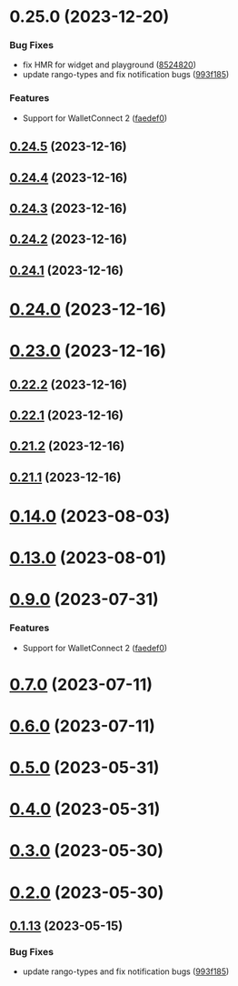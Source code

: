 # 0.25.0 (2023-12-20)


### Bug Fixes

* fix HMR for widget and playground ([8524820](https://github.com/yeager-eren/rango-client/commit/8524820f10cf0b8921f3db0c4f620ff98daa4103))
* update rango-types and fix notification bugs ([993f185](https://github.com/yeager-eren/rango-client/commit/993f185e0b8c5e5e15a2c65ba2d85d1f9c8daa90))


### Features

* Support for WalletConnect 2 ([faedef0](https://github.com/yeager-eren/rango-client/commit/faedef0b5e6fc3c5ef881cbbe4ec05334cc1c910))



## [0.24.5](https://github.com/yeager-eren/rango-client/compare/signer-cosmos@0.24.4...signer-cosmos@0.24.5) (2023-12-16)



## [0.24.4](https://github.com/yeager-eren/rango-client/compare/signer-cosmos@0.24.3...signer-cosmos@0.24.4) (2023-12-16)



## [0.24.3](https://github.com/yeager-eren/rango-client/compare/signer-cosmos@0.24.2...signer-cosmos@0.24.3) (2023-12-16)



## [0.24.2](https://github.com/yeager-eren/rango-client/compare/signer-cosmos@0.24.1...signer-cosmos@0.24.2) (2023-12-16)



## [0.24.1](https://github.com/yeager-eren/rango-client/compare/signer-cosmos@0.24.0...signer-cosmos@0.24.1) (2023-12-16)



# [0.24.0](https://github.com/yeager-eren/rango-client/compare/signer-cosmos@0.23.0...signer-cosmos@0.24.0) (2023-12-16)



# [0.23.0](https://github.com/yeager-eren/rango-client/compare/signer-cosmos@0.22.2...signer-cosmos@0.23.0) (2023-12-16)



## [0.22.2](https://github.com/yeager-eren/rango-client/compare/signer-cosmos@0.22.1...signer-cosmos@0.22.2) (2023-12-16)



## [0.22.1](https://github.com/yeager-eren/rango-client/compare/signer-cosmos@0.21.2...signer-cosmos@0.22.1) (2023-12-16)



## [0.21.2](https://github.com/yeager-eren/rango-client/compare/signer-cosmos@0.21.1-next.68...signer-cosmos@0.21.2) (2023-12-16)



## [0.21.1](https://github.com/yeager-eren/rango-client/compare/signer-cosmos@0.22.0...signer-cosmos@0.21.1) (2023-12-16)



# [0.14.0](https://github.com/rango-exchange/rango-client/compare/signer-cosmos@0.13.0...signer-cosmos@0.14.0) (2023-08-03)



# [0.13.0](https://github.com/rango-exchange/rango-client/compare/signer-cosmos@0.12.0...signer-cosmos@0.13.0) (2023-08-01)



# [0.9.0](https://github.com/rango-exchange/rango-client/compare/signer-cosmos@0.8.0...signer-cosmos@0.9.0) (2023-07-31)


### Features

* Support for WalletConnect 2 ([faedef0](https://github.com/rango-exchange/rango-client/commit/faedef0b5e6fc3c5ef881cbbe4ec05334cc1c910))



# [0.7.0](https://github.com/rango-exchange/rango-client/compare/signer-cosmos@0.6.0...signer-cosmos@0.7.0) (2023-07-11)



# [0.6.0](https://github.com/rango-exchange/rango-client/compare/signer-cosmos@0.5.0...signer-cosmos@0.6.0) (2023-07-11)



# [0.5.0](https://github.com/rango-exchange/rango-client/compare/signer-cosmos@0.4.0...signer-cosmos@0.5.0) (2023-05-31)



# [0.4.0](https://github.com/rango-exchange/rango-client/compare/signer-cosmos@0.3.0...signer-cosmos@0.4.0) (2023-05-31)



# [0.3.0](https://github.com/rango-exchange/rango-client/compare/signer-cosmos@0.2.0...signer-cosmos@0.3.0) (2023-05-30)



# [0.2.0](https://github.com/rango-exchange/rango-client/compare/signer-cosmos@0.1.14...signer-cosmos@0.2.0) (2023-05-30)



## [0.1.13](https://github.com/rango-exchange/rango-client/compare/signer-cosmos@0.1.12...signer-cosmos@0.1.13) (2023-05-15)


### Bug Fixes

* update rango-types and fix notification bugs ([993f185](https://github.com/rango-exchange/rango-client/commit/993f185e0b8c5e5e15a2c65ba2d85d1f9c8daa90))



